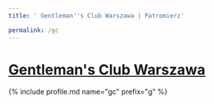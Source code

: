```yaml
---
title: ' Gentleman''s Club Warszawa | Patromierz'

permalink: /gc
---
```


# [ Gentleman's Club Warszawa](https://patronite.pl/gc)

{% include profile.md name="gc" prefix="g" %}
